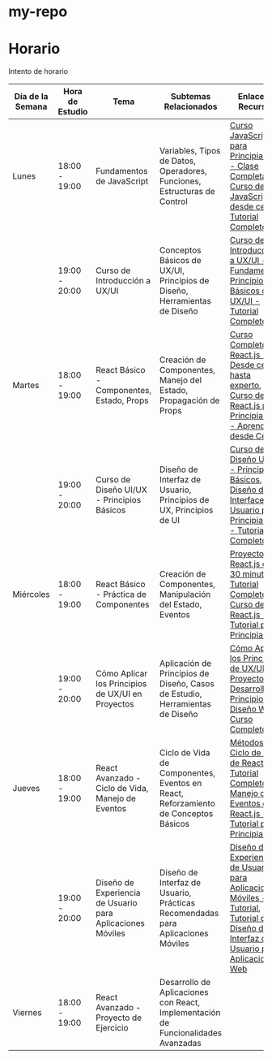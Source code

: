 # my-repo

# Horario

Intento de horario

| Día de la Semana | Hora de Estudio | Tema | Subtemas Relacionados | Enlaces a Recursos |
|-------------------|-----------------|------|-----------------------|--------------------|
| Lunes | 18:00 - 19:00 | Fundamentos de JavaScript | Variables, Tipos de Datos, Operadores, Funciones, Estructuras de Control | [Curso JavaScript para Principiantes - Clase Completa](https://www.youtube.com/watch?v=vEROU2XtPR8), [Curso de JavaScript desde cero - Tutorial Completo](https://www.youtube.com/watch?v=Qqx_wzMmFeA) |
| | 19:00 - 20:00 | Curso de Introducción a UX/UI | Conceptos Básicos de UX/UI, Principios de Diseño, Herramientas de Diseño | [Curso de Introducción a UX/UI - Fundamentos](https://www.youtube.com/watch?v=8m7wKppd2J4), [Principios Básicos de UX/UI - Tutorial Completo](https://www.youtube.com/watch?v=vdmFb7ajrmk) |
| Martes | 18:00 - 19:00 | React Básico - Componentes, Estado, Props | Creación de Componentes, Manejo del Estado, Propagación de Props | [Curso Completo de React.js - Desde cero hasta experto](https://www.youtube.com/watch?v=DQKxMb_LlG8), [Curso de React.js para Principiantes - Aprende desde Cero](https://www.youtube.com/watch?v=vVJCz9XD6OQ) |
| | 19:00 - 20:00 | Curso de Diseño UI/UX - Principios Básicos | Diseño de Interfaz de Usuario, Principios de UX, Principios de UI | [Curso de Diseño UI/UX - Principios Básicos](https://www.youtube.com/watch?v=64tK_WQypLY), [Diseño de Interfaces de Usuario para Principiantes - Tutorial Completo](https://www.youtube.com/watch?v=wvfFSM0zY0k) |
| Miércoles | 18:00 - 19:00 | React Básico - Práctica de Componentes | Creación de Componentes, Manipulación del Estado, Eventos | [Proyecto de React.js en 30 minutos - Tutorial Completo](https://www.youtube.com/watch?v=oktD2l65ABo), [Curso de React.js - Tutorial para Principiantes](https://www.youtube.com/watch?v=INx3J4W6gUk) |
| | 19:00 - 20:00 | Cómo Aplicar los Principios de UX/UI en Proyectos | Aplicación de Principios de Diseño, Casos de Estudio, Herramientas de Diseño | [Cómo Aplicar los Principios de UX/UI en Proyectos de Desarrollo](https://www.youtube.com/watch?v=nf5nTUsOpT4), [Principios de Diseño Web - Curso Completo](https://www.youtube.com/watch?v=Q5JQvwXx1bI) |
| Jueves | 18:00 - 19:00 | React Avanzado - Ciclo de Vida, Manejo de Eventos | Ciclo de Vida de Componentes, Eventos en React, Reforzamiento de Conceptos Básicos | [Métodos del Ciclo de Vida de React - Tutorial Completo](https://www.youtube.com/watch?v=oktD2l65ABo), [Manejo de Eventos en React.js - Tutorial para Principiantes](https://www.youtube.com/watch?v=10fnqkR_7tw) |
| | 19:00 - 20:00 | Diseño de Experiencia de Usuario para Aplicaciones Móviles | Diseño de Interfaz de Usuario, Prácticas Recomendadas para Aplicaciones Móviles | [Diseño de Experiencia de Usuario para Aplicaciones Móviles - Tutorial](https://www.youtube.com/watch?v=JY-iZkGrzE0), [Tutorial de Diseño de Interfaz de Usuario para Aplicaciones Web](https://www.youtube.com/watch?v=xH-L8cXA7dQ) |
| Viernes | 18:00 - 19:00 | React Avanzado - Proyecto de Ejercicio | Desarrollo de Aplicaciones con React, Implementación de Funcionalidades Avanzadas |